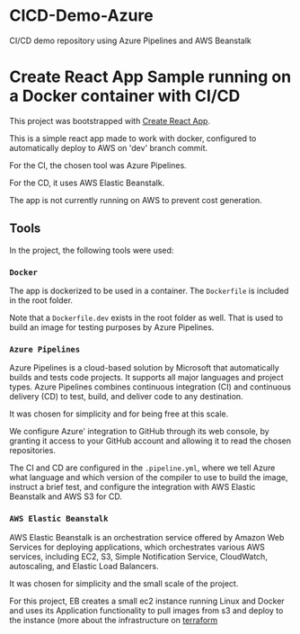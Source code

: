 # CICD-Demo-Azure
CI/CD demo repository using Azure Pipelines and AWS Beanstalk

# Create React App Sample running on a Docker container with CI/CD

This project was bootstrapped with [Create React App](https://github.com/facebook/create-react-app).

This is a simple react app made to work with docker, configured to automatically deploy to AWS on 'dev' branch commit.

For the CI, the chosen tool was Azure Pipelines.

For the CD, it uses AWS Elastic Beanstalk.

The app is not currently running on AWS to prevent cost generation.

## Tools

In the project, the following tools were used:

### `Docker`

The app is dockerized to be used in a container. The `Dockerfile` is included in the root folder.

Note that a `Dockerfile.dev` exists in the root folder as well. That is used to build an image for testing purposes by Azure Pipelines.

### `Azure Pipelines`

Azure Pipelines is a cloud-based solution by Microsoft that automatically builds and tests code projects. It supports all major languages and project types. Azure Pipelines combines continuous integration (CI) and continuous delivery (CD) to test, build, and deliver code to any destination.

It was chosen for simplicity and for being free at this scale.

We configure Azure' integration to GitHub through its web console, by granting it access to your GitHub account and allowing it to read the chosen repositories. 

The CI and CD are configured in the `.pipeline.yml`, where we tell Azure what language and which version of the compiler to use to build the image, instruct a brief test, and configure the integration with AWS Elastic Beanstalk and AWS S3 for CD.

### `AWS Elastic Beanstalk`

AWS Elastic Beanstalk is an orchestration service offered by Amazon Web Services for deploying applications, which orchestrates various AWS services, including EC2, S3, Simple Notification Service, CloudWatch, autoscaling, and Elastic Load Balancers.

It was chosen for simplicity and the small scale of the project.

For this project, EB creates a small ec2 instance running Linux and Docker and uses its Application functionality to pull images from s3 and deploy to the instance (more about the infrastructure on [terraform](https://github.com/BrunoNdeSousa/demo-terraform-beanstalk)